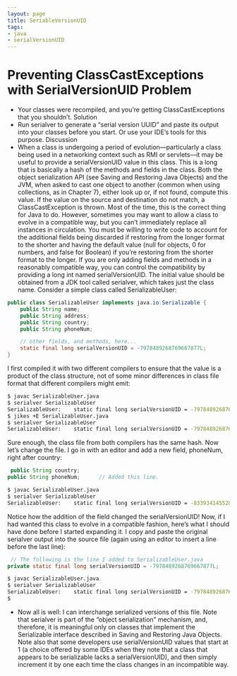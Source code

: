 ```yaml
---
layout: page
title: SeriableVersionUID
tags:
- java
- serialVersionUID
---
```


# Preventing ClassCastExceptions with SerialVersionUID Problem
- Your classes were recompiled, and you’re getting ClassCastExceptions that you shouldn’t.
Solution
- Run serialver to generate a “serial version UUID” and paste its output into your classes before you start. Or use your IDE’s tools for this purpose.
Discussion
- When a class is undergoing a period of evolution—particularly a class being used in a networking context such as RMI or servlets—it may be useful to provide a serialVersionUID value in this class. This is a long that is basically a hash of the methods and fields in the class. Both the object serialization API (see Saving and Restoring Java Objects) and the JVM, when asked to cast one object to another (common when using collections, as in Chapter 7), either look up or, if not found, compute this value. If the value on the source and destination do not match, a ClassCastException is thrown. Most of the time, this is the correct thing for Java to do.
However, sometimes you may want to allow a class to evolve in a compatible way, but you can’t immediately replace all instances in circulation. You must be willing to write code to account for the additional fields being discarded if restoring from the longer format to the shorter and having the default value (null for objects, 0 for numbers, and false for Boolean) if you’re restoring from the shorter format to the longer. If you are only adding fields and methods in a reasonably compatible way, you can control the compatibility by providing a long int named serialVersionUID. The initial value should be obtained from a JDK tool called serialver, which takes just the class name. Consider a simple class called SerializableUser:
```java
public class SerializableUser implements java.io.Serializable {
    public String name;
    public String address;
    public String country;
    public String phoneNum;

    // other fields, and methods, here...
    static final long serialVersionUID = -7978489268769667877L;
}
```
I first compiled it with two different compilers to ensure that the value is a product of the class structure, not of some minor differences in class file format that different compilers might emit:
```sh
$ javac SerializableUser.java
$ serialver SerializableUser
SerializableUser:    static final long serialVersionUID = -7978489268769667877L;
$ jikes +E SerializableUser.java
$ serialver SerializableUser
SerializableUser:    static final long serialVersionUID = -7978489268769667877L;
```
Sure enough, the class file from both compilers has the same hash. Now let’s change the file. I go in with an editor and add a new field, phoneNum, right after country:
```java
 public String country;
public String phoneNum;      // Added this line.
```

```sh
$ javac SerializableUser.java
$ serialver SerializableUser
SerializableUser:    static final long serialVersionUID = -8339341455288589756L;
```
Notice how the addition of the field changed the serialVersionUID! Now, if I had wanted this class to evolve in a compatible fashion, here’s what I should have done before I started expanding it. I copy and paste the original serialver output into the source file (again using an editor to insert a line before the last line):
```java
 // The following is the line I added to SerializableUser.java
private static final long serialVersionUID = -7978489268769667877L;  
```

```sh
$ javac SerializableUser.java
$ serialver SerializableUser
SerializableUser:    static final long serialVersionUID = -7978489268769667877L;
$
```
- Now all is well: I can interchange serialized versions of this file.
Note that serialver is part of the “object serialization” mechanism, and, therefore, it is meaningful only on classes that implement the Serializable interface described in Saving and Restoring Java Objects.
Note also that some developers use serialVersionUID values that start at 1 (a choice offered by some IDEs when they note that a class that appears to be serializable lacks a serialVersionUID), and then simply increment it by one each time the class changes in an incompatible way.